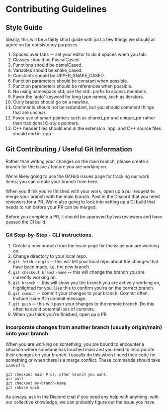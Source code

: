 # Contributing Guidelines

## Style Guide
Ideally, this will be a fairly short guide with just a few things we should all agree on for consistency purposes.

1. Spaces over tabs -- set your editor to do 4 spaces when you tab.
2. Classes should be PascalCased.
3. Functions should be camelCased.
4. Variables should be snake_cased.
5. Constants should be UPPER_SNAKE_CASED.
6. Function parameters should be constant when possible.
7. Function paremeters should be references when possible.
8. No using namespace std; use the std:: prefix to access members.
9. Favor the 'auto' keyword for long type names, such as iterators.
10. Curly braces should go on a newline.
11. Comments should not be redundant, but you should comment things that are unclear.
12. Favor use of smart pointers such as shared_ptr and unique_ptr rather than traditional C-style pointers.
13. C++ header files should end in the extension .hpp, and C++ source files should end in .cpp.

## Git Contributing / Useful Git Information
Rather than writing your changes on the main branch, please create a branch for the issue / feature you are working on.

We're likely going to use the GitHub issues page for tracking our work items; you can create your branch from here.

When you think you're finished with your work, open up a pull request to merge your branch with the main branch.  Post in the Discord that you need reviewers for a PR.  We're also going to look into setting up a CI build that needs to run before your PR can be merged.

Before you complete a PR, it should be approved by two reviewers and have passed the CI build.

### Git Step-by-Step - CLI instructions.
1. Create a new branch from the issue page for the issue you are working on.
2. Change directory to your local repo.
3. ```git fetch origin``` -- this will tell your local repo about the changes that have been made, i.e, the new branch.
4. ```git checkout branch-name``` -- this will change the branch you are currently working on.
5. ```git branch``` -- this will show you the branch you are actively working on, highlighted for you.  Use this to confirm you're on the correct branch.
6. ```git commit``` -- commit your changes to your branch.  Commit often.  Include issue # in commit message.
7. ```git push``` -- this will push your changes to the remote branch.  Do this often to avoid potential loss of commits.
8. When you think you're finished, open up a PR.

### Incorporate changes from another branch (usually origin/main) onto your branch
When you are working on something, you are bound to encounter a situation where someone has touched main and you need to incorporate their changes on your branch.  I usually do this when I need their code for something or when there is a merge conflict.
These commands should take care of it:
```
git checkout main # or, other branch you want.
git pull
git checkout my-branch-name
git rebase main
```

As always, ask in the Discord chat if you need any help with anything; with our collective knowledge, we can probably figure out the issue you have.
